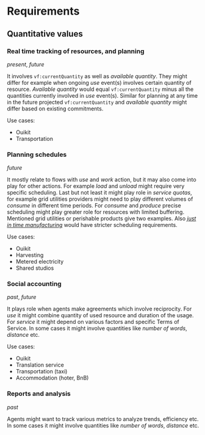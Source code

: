 # Requirements

## Quantitative values

### Real time tracking of resources, and planning

*present*, *future*

It involves `vf:currentQuantity` as well as *available quantity*. They might differ for example when ongoing *use* event(s) involves certain quantity of resource. *Available quantity* would equal `vf:currentQuantity` minus all the quantities currently involved in *use* event(s). Similar for planning at any time in the future projected `vf:currentQuantity` and *available quantity* might differ based on existing commitments.

Use cases:

* Ouikit
* Transportation

### Planning schedules

*future*

It mostly relate to flows with *use* and *work* action, but it may also come into play for other actions. For example *load* and *unload* might require very specific scheduling. Last but not least it might play role in *service quotas*, for example grid utilities providers might need to play different volumes of *consume* in different time periods. For *consume* and *produce* precise scheduling might play greater role for resources with limited buffering. Mentioned grid utilities or perishable products give two examples. Also [*just in time manufacturing*](https://en.wikipedia.org/wiki/Just-in-time_manufacturing) would have stricter scheduling requirements.

Use cases:

* Ouikit
* Harvesting
* Metered electricity
* Shared studios

### Social accounting

*past*, *future*

It plays role when agents make agreements which involve reciprocity. For *use* it might combine quantity of used resource and duration of the usage. For *service* it might depend on various factors and specific Terms of Service. In some cases it might involve quantities like *number of words*, *distance* etc.

Use cases:

* Ouikit
* Translation service
* Transportation (taxi)
* Accommodation (hoter, BnB)

### Reports and analysis

*past*

Agents might want to track various metrics to analyze trends, efficiency etc. In some cases it might involve quantities like *number of words*, *distance* etc.
